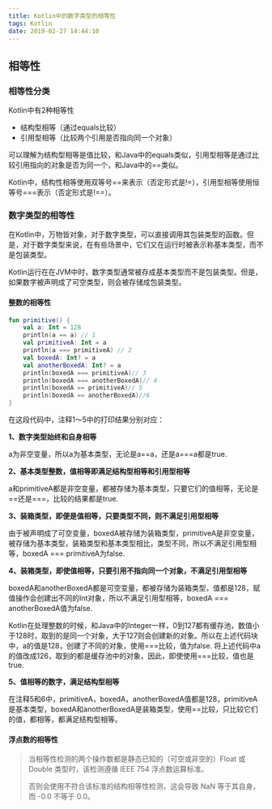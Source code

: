 ```yaml
---
title: Kotlin中的数字类型的相等性
tags: Kotlin
date: 2019-02-27 14:44:10
---
```




## 相等性

### 相等性分类
Kotlin中有2种相等性
- 结构型相等（通过equals比较）
- 引用型相等（比较两个引用是否指向同一个对象）

可以理解为结构型相等是值比较，和Java中的equals类似，引用型相等是通过比较引用指向的对象是否为同一个，和Java中的==类似。

Kotlin中，结构性相等使用双等号==来表示（否定形式是!=），引用型相等使用恒等号===表示（否定形式是!==）。

### 数字类型的相等性

在Kotlin中，万物皆对象，对于数字类型，可以直接调用其包装类型的函数。但是，对于数字类型来说，在有些场景中，它们又在运行时被表示称基本类型，而不是包装类型。

Kotlin运行在在JVM中时，数字类型通常被存成基本类型而不是包装类型。但是，如果数字被声明成了可空类型，则会被存储成包装类型。

#### 整数的相等性

```Kotlin
fun primitive() {
    val a: Int = 128
    println(a == a) // 1
    val primitiveA: Int = a
    println(a === primitiveA) // 2
    val boxedA: Int? = a
    val anotherBoxedA: Int? = a
    println(boxedA === primitiveA)// 3
    println(boxedA === anotherBoxedA)// 4
    println(boxedA == primitiveA)// 5
    println(boxedA == anotherBoxedA)//6
}
```

在这段代码中，注释1～5中的打印结果分别对应：

**1、数字类型始终和自身相等**

a为非空变量，所以a为基本类型，无论是a==a，还是a===a都是true.

**2、基本类型整数，值相等即满足结构型相等和引用型相等**

a和primitiveA都是非空变量，都被存储为基本类型，只要它们的值相等，无论是==还是===，比较的结果都是true.

**3、装箱类型，即便是值相等，只要类型不同，则不满足引用型相等**

由于被声明成了可空变量，boxedA被存储为装箱类型，primitiveA是非空变量，被存储为基本类型，装箱类型和基本类型相比，类型不同，所以不满足引用型相等，boxedA === primitiveA为false.

**4、装箱类型，即使值相等，只要引用不指向同一个对象，不满足引用型相等**

boxedA和anotherBoxedA都是可空变量，都被存储为装箱类型，值都是128，赋值操作会创建出不同的Int对象，所以不满足引用型相等，boxedA === anotherBoxedA值为false.

Kotlin在处理整数的时候，和Java中的Integer一样，0到127都有缓存池，数值小于128时，取到的是同一个对象，大于127则会创建新的对象。所以在上述代码块中，a的值是128，创建了不同的对象，使用===比较，值为false. 将上述代码中a的值改成126，取到的都是缓存池中的对象，因此，即使使用===比较，值也是true.

**5、值相等的数字，满足结构型相等**

在注释5和6中，primitiveA，boxedA，anotherBoxedA值都是128，primitiveA是基本类型，boxedA和anotherBoxedA是装箱类型，使用==比较，只比较它们的值，都相等，都满足结构型相等。

#### 浮点数的相等性

>当相等性检测的两个操作数都是静态已知的（可空或非空的）Float 或 Double 类型时，该检测遵循 IEEE 754 浮点数运算标准。
>
>否则会使用不符合该标准的结构相等性检测，这会导致 NaN 等于其自身，而 -0.0 不等于 0.0。

